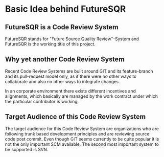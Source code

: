 # Basic Idea behind FutureSQR

## FutureSQR is a Code Review System

FutureSQR stands for "Future Source Quality Review"-System and FutureSQR is the working title of this project.

## Why yet another Code Review System

Recent Code Review Systems are built around GIT and its feature-branch and its pull-request model only, as
if there were no other ways to collaborate and also no other ways to integrate changes.
 
In an corporate environment there exists different incentives and alignments, which basically are managed 
by the work contract under which the particular contributor is working.

## Target Audience of this Code Review System

The target audience for this Code Review System are organizations who are following trunk based development
principles and are reviewing source code post commit. Even though GIT seems currently to be quite popular it
is not the only important SCM available. The second most important system to be supported is SVN.

